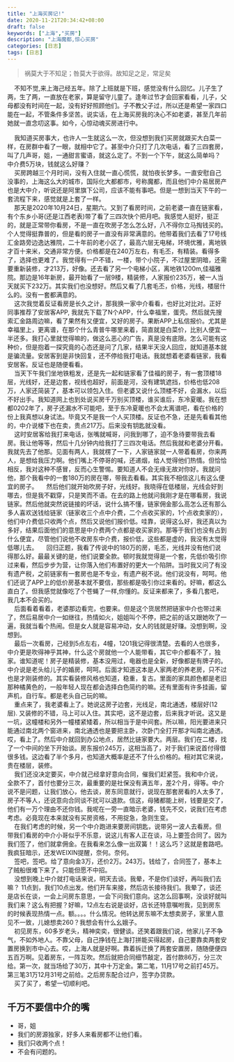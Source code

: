 ```yaml
---
title: "上海买房记!"
date: 2020-11-21T20:34:42+08:00
draft: false
keywords: ["上海","买房"]
description: "上海魔都,惊心买房"
categories: [日志]
tags: [日志]
---
```



>祸莫大于不知足；咎莫大于欲得。故知足之足，常足矣     

&nbsp;&nbsp;&nbsp;&nbsp;不知不觉,来上海己经五年。除了上班就是下班，感觉没有什么回忆。儿子生了两，生了两，一直放在老家，算是留守儿童了。逢年过节才会回家看看，儿子，父母都没有时间在一起，没有好好照顾他们。子不教父子过，所以还是希望一家四口能在一起，不管条件多坚苦。说实话，在上海买房我的决心不如老婆，甚至几年前她就一直念叨这事。如今，心惊动魂买房进行中。
<!--more-->
&nbsp;&nbsp;&nbsp;&nbsp;我知道买房事大，也许人一生就这么一次，但没想到我们买房就跟买大白菜一样，在房群中看了一眼，就相中它了。甚至中介只打了几次电话，看了三四套房，叫了几声哥，姐，一通甜言蜜语，就这么定了。不到一个下午，就这么简单吗？ 中介费5万块，钱就这么好赚？    
&nbsp;&nbsp;&nbsp;&nbsp;买房跨越三个月时间，没有入住就一直心慌慌，就怕夜长梦多。一直安慰自己没事的，上海这么大的城市，国际化大都都市，号称魔都，而且他们中介易居房产也是大中介，听说还是阿里旗下公司，应该不能有事吧。但是一想到当天下午的一套流程下来，感觉就是上套了一样。   
&nbsp;&nbsp;&nbsp;&nbsp;那天是2020年10月24日，星期六。又到了看房时间，之前老婆一直在链家看，有个东乡小哥(还是江西老表)带了看了三四次快个把月吧。我感觉人挺好，挺正的，就是正常带你看房，不是一直在吹房子怎么怎么好，八不得你立马掏钱买的。个人觉得挺靠普的，但是看的房子一直没有非常满意的。他带着我们去看了17号线汇金路旁边逸达雅院，二十年前的老小区了，最高六层无电梯，环境优雅，离地铁才百十来米，交通非常方便。价格都是在240万左右，有毛丕，有精装。看得多了，选择也更难了。我觉得有一户不错，一楼，带个小院子，不过屋里阴暗，还需要重新装修，才213万，好像。还去看了另一个电梯小区，离地铁1200m,佳福雅院。那边是16年新房，最开始看了一层9楼，精装修，人家报价235万，被一人当天就买下232万。其实我们也没想好。然后又看了几套毛丕，价格，光线，楼层什么的。没有一套都满意的。   
&nbsp;&nbsp;&nbsp;&nbsp;这次我觉着反证看房是长久之计，那我换一家中介看看，也好比对比对。正好同事推荐了安居客APP, 我就先下载了N个APP，什么幸福里，蛋壳。然后就先搜索汇金路周边嘛，看了果然有又便宜，又好的房子。果断APP上私信报价。尤其是幸福里上，更离谱，在那个什么青普牛哪里来着，简直就是白菜价，比别人便宜一半还多。我打心里就觉得嘛的，做这么恶心的广告，真是没有底限。怎么可能有这种价，但是抱着一探究竟的心态还是问了几家，结果半天没人回应，就知道基本就是骗流量。安居客到是非快回复，还不停给我打电话。我就想着老婆看链家，我看安居客。反证也是随便看看。   
&nbsp;&nbsp;&nbsp;&nbsp;当天下午我们坐地铁粗发，还是先一起和链家看了佳福的房子，有一套顶楼18层，光线好，还是边套，视线也超好，前面是河，没有建筑遮挡，价格也低208万，人家还简装了，基本可以领包入住。但老婆又说什么顶楼不好，会漏水，以后不好出手。我知道网上也到处说买房千万别买顶楼，谁买谁后，东冷夏暖。我在想都0202年了，房子还漏水不可能吧，至于东冷夏暖也不会太离谱吧，看在价格的份上我真想以身试法。毕竟又不是我一个人买顶楼。反证也不急，还是先看看其他的，中介说楼下也在卖，贵点217万。后来没有钥匙就没看。    
&nbsp;&nbsp;&nbsp;&nbsp;这时安居客给我打来电话，张嘴就喊哥，问我到哪了，迫不急待要带我去看房。我让他等等，然后十几分钟内给我打了三四次电话。然后我就和老婆分开看。我就先去了他那。见面有两人，我就楞了一下，人家链家就一人带着看房，你来两人，是想给我压力啊。他们嘴上不停哥的喊，还递烟，给人觉得他们热情。但恰恰相反，我对这种不感冒，反而心生警惕。要知道人不会无缘无故对你好。我就问他，那个我看中的一套180万的房在哪，带我去看看。其实我不相信这儿有这么便宜的房子。
&nbsp;&nbsp;&nbsp;&nbsp;然后他们就开始吹房子好，光线好。我晓得在低楼层，光线会好到哪去，但是我不戳穿，只是笑而不语。在去的路上他就问我刚才是在哪看房，我说链家。然后他就突然说链接的坏话，说什么搞不懂，链家佣金那么高怎么还有那么多人喜欢送钱给链家（链家收三个点中介费，二个点收买家的，1个点收卖家的），他们中介费低只收两个点，然后又说他们报价低。哇靠，说得这么好，我还真以为多好，结果后面他们的意思是中介费两个点都是收买家的。那等于我们也没有占到什么便宜，尽管他们说他不收房东中介费，报价低，这些都是虚的，我没有太觉得低哪儿去。
&nbsp;&nbsp;&nbsp;&nbsp;回归正题，我看了传说中的180万的房，毛丕，光线并没有他们说得那么好。最最关键的是，他们说要全款。顿时我就觉得是一个套，先低价吸引你过来看，然后步步为营，让你落入他们布置好的更大一个陷阱。当时我又问了有没有遗产税，之前链家有一套房也是不专业，有遗产税不说。他们说没有，呵呵。他们还说了APP上的低价房基本就不要信，那些都是吸引你过来看的。好嘛，都这么直白了。但我感觉就像吃了个苍蝇了一样,你懂的。反证来都来了，多看几套吧，我几本不会买的。    
&nbsp;&nbsp;&nbsp;&nbsp;后面看着看着，老婆那边看完，也要来。但是这个货居然把链家中介也带过来了，然后易居中介一如继往，热情如火，姐姐叫个不停，把之前的话又跟她吹了一遍，我就当看个热闹。但是女人就是容易冲动，女人的钱就是好赚。没想到啊，没想到。    
&nbsp;&nbsp;&nbsp;&nbsp;最后一次看房，己经到5点左右，4幢，1201我记得很清楚。去看的人也很多，中介更是吹得神乎其神，什么这个房就他一个人能带看，其它中介都看不了，独家。谁知道呢！房子是精装修，基本没用过，电器也是全新，好像都是有牌子的。中介说是老头给儿子的婚房，呵呵。后面才知道这本是人家两老的养老房，只不过也是才刚装修的。其实看装修风格也知道，稳重，复古。里面的家具颜色都是老旧那种橘黄色的，一般年轻人现在都会选择白色简约的嘛。还有里面有许多挂画，留声机，自行车。都是老头自己玩的嘛。   
&nbsp;&nbsp;&nbsp;&nbsp;重点来了，我老婆看上了。她说这房子边套，光线足，南北通透，楼层好(12层). 又装修的不错，马上可以入住。其实吧，这不是边套，后来我才听说。这又是一坑，这幢楼和另外一幢楼紧矮着，所以相当于是中间套。所以嘛，阳光要进来只能通过南北两个窗进来，南北通透也是要把主卧，次卧门全打开那才叫南北通透。哎，看上了。然后中介就回到办公地点，居然比链家要大。两层。我们在二楼，找了一个中间的坐下开始谈。房东报价245万，这相当高了，对于我们来说首付得借很多钱。这边看了半个多月，也知道大概率是还不了什么价格的。相对其它来说，贵在楼层，装修。   
&nbsp;&nbsp;&nbsp;&nbsp;我们还没决定要买，中介就己经拿好意向合同，催我们赶紧签。我和中介说，全款不了，首付也要分三次，最重要的是社保没有满五年，差2个月，得等。中介说不是问题，让我们放心，他去谈，房东同意就行，说现在那套房看的人太多了，房子不等人，还说意向合同谈不扰可以退款。信这，母猪都能上树，钱要是交了，他们有一万个理由不还你钱。我呢在一旁一直暗示老婆，钱先不交，说我们在考虑考虑。必竟现在本来就没有买房资格，不用捉急，急则生变。      
&nbsp;&nbsp;&nbsp;&nbsp;在我们考虑的时候，另一个中介跑进来要房间钥匙，说带另一波人去看房。但带我们看房的中介小哥似乎不乐意，说这儿有客人正在谈，马上要签合同了。因为我们签了，他们就拿佣金。在我看来怎么像一出双簧！！这么巧？这就是套路吧。我疯狂暗示，还发WEIXIN提醒，奈何。奈何。      
&nbsp;&nbsp;&nbsp;&nbsp;签吧，签吧。给了意向金3万，还价2万。243万。钱给了，合同签了，基本上了贼船很难下来了。只能但愿不中招。      
&nbsp;&nbsp;&nbsp;&nbsp;没想到晚上中介就打电话来说，明天去谈。我晕，不是你们谈好，再叫我们去嘛？ 11点到，我们10点出发。他们开车来接，然后店长接待我们。我晕了，谈还是店长在谈，一会上问房东意思，一会下问我们意向。这怎么回事啊，没谈好就叫我们来？这么有把握？好嘛，12点左右说是谈好，店长还特意嘱咐我，见到房东的时候表现热情一点。额。。。。什么情况。他转达房东嘛不太想卖房子，家里人意见不一致，儿媳想卖260？我想会有什么幺娥子。      
&nbsp;&nbsp;&nbsp;&nbsp;初见房东，60多岁老头，精神奕奕，很健谈。还笑着跟我们说，他家儿子不争气，不如外地人。不靠父母，自己挣钱在上海打拼能买得起房，自己要靠卖两套安置房换到市中心去。哎，上海人就是好啊。靠着拆迁换了两套安置房，随随便便四五百万啊。见着房东，一阵互吹。然后就把合同细节敲定，首付款86万，分三次给。第一次，就当场给了30万，其中十万定金。第二笔，11月17号之前打45万。第三笔31万12月31号之前给。之后房东配合过户，签字办贷款。   
&nbsp;&nbsp;&nbsp;&nbsp;买了买了，希望一切顺利吧。

## 千万不要信中介的嘴
* 哥，姐
* 我们的房源独家，好多人来看房都不让他们看。
* 我们只收两个点！
* 不会有问题的。
